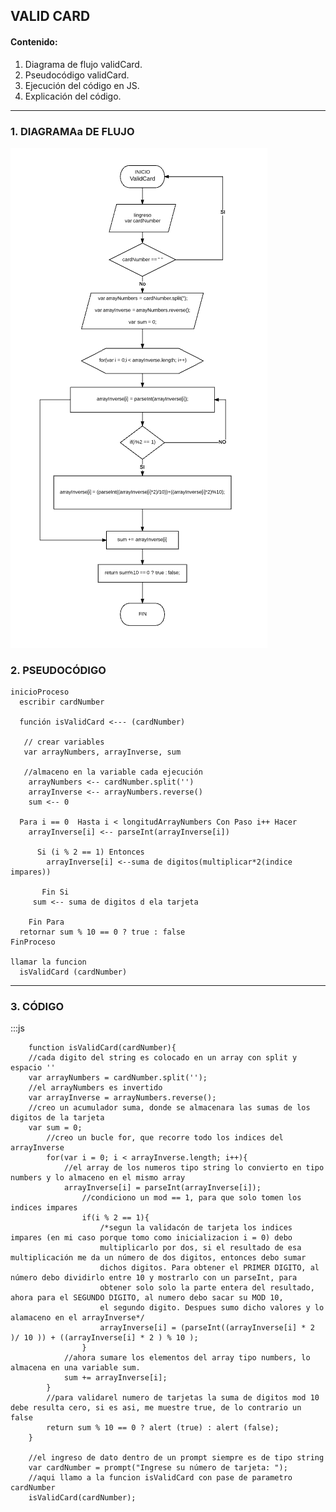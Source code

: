 ## VALID CARD
#### Contenido:
1. Diagrama de flujo validCard.
2. Pseudocódigo validCard.
3. Ejecución del código en JS.
4. Explicación del código.

- - - - - - -  --- - - - - - - - -- -

### 1. DIAGRAMAa DE FLUJO
![DF_validCard](validCard.png "Diagrama Flujo ValidCard")



### 2. PSEUDOCÓDIGO

    inicioProceso
      escribir cardNumber

      función isValidCard <--- (cardNumber)

       // crear variables
       var arrayNumbers, arrayInverse, sum

       //almaceno en la variable cada ejecución
        arrayNumbers <-- cardNumber.split('')
        arrayInverse <-- arrayNumbers.reverse()
        sum <-- 0

      Para i == 0  Hasta i < longitudArrayNumbers Con Paso i++ Hacer
        arrayInverse[i] <-- parseInt(arrayInverse[i])

          Si (i % 2 == 1) Entonces
            arrayInverse[i] <--suma de digitos(multiplicar*2(indice impares))

    	   Fin Si
         sum <-- suma de digitos d ela tarjeta

    	Fin Para
      retornar sum % 10 == 0 ? true : false
    FinProceso

    llamar la funcion
      isValidCard (cardNumber)

- ------------------------------------------

### 3. CÓDIGO


:::js



        function isValidCard(cardNumber){
        //cada digito del string es colocado en un array con split y espacio ''
        var arrayNumbers = cardNumber.split('');
        //el arrayNumbers es invertido
        var arrayInverse = arrayNumbers.reverse();
        //creo un acumulador suma, donde se almacenara las sumas de los digitos de la tarjeta
        var sum = 0;
            //creo un bucle for, que recorre todo los indices del arrayInverse
            for(var i = 0; i < arrayInverse.length; i++){
                //el array de los numeros tipo string lo convierto en tipo numbers y lo almaceno en el mismo array
                arrayInverse[i] = parseInt(arrayInverse[i]);
                    //condiciono un mod == 1, para que solo tomen los indices impares
                    if(i % 2 == 1){
                        /*segun la validacón de tarjeta los indices impares (en mi caso porque tomo como inicializacion i = 0) debo
                        multiplicarlo por dos, si el resultado de esa multiplicación me da un número de dos digitos, entonces debo sumar
                        dichos digitos. Para obtener el PRIMER DIGITO, al número debo dividirlo entre 10 y mostrarlo con un parseInt, para
                        obtener solo solo la parte entera del resultado, ahora para el SEGUNDO DIGITO, al numero debo sacar su MOD 10,
                        el segundo digito. Despues sumo dicho valores y lo alamaceno en el arrayInverse*/
                        arrayInverse[i] = (parseInt((arrayInverse[i] * 2 )/ 10 )) + ((arrayInverse[i] * 2 ) % 10 );
                    }
                //ahora sumare los elementos del array tipo numbers, lo almacena en una variable sum.
                sum += arrayInverse[i];
            }
            //para validarel numero de tarjetas la suma de digitos mod 10 debe resulta cero, si es asi, me muestre true, de lo contrario un false
            return sum % 10 == 0 ? alert (true) : alert (false);
        }

        //el ingreso de dato dentro de un prompt siempre es de tipo string
        var cardNumber = prompt("Ingrese su número de tarjeta: ");
        //aqui llamo a la funcion isValidCard con pase de parametro cardNumber
        isValidCard(cardNumber);
